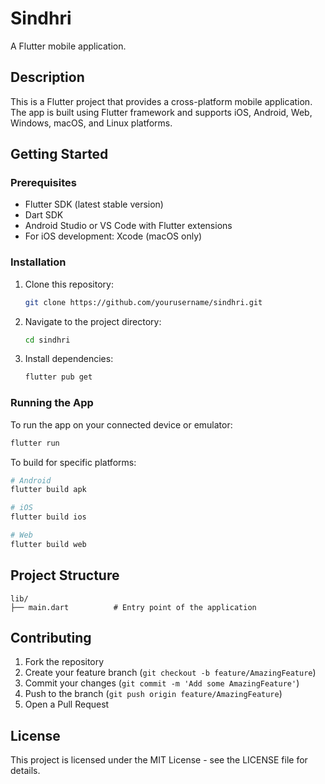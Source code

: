 # Sindhri

A Flutter mobile application.

## Description

This is a Flutter project that provides a cross-platform mobile application. The app is built using Flutter framework and supports iOS, Android, Web, Windows, macOS, and Linux platforms.

## Getting Started

### Prerequisites

- Flutter SDK (latest stable version)
- Dart SDK
- Android Studio or VS Code with Flutter extensions
- For iOS development: Xcode (macOS only)

### Installation

1. Clone this repository:
   ```bash
   git clone https://github.com/yourusername/sindhri.git
   ```

2. Navigate to the project directory:
   ```bash
   cd sindhri
   ```

3. Install dependencies:
   ```bash
   flutter pub get
   ```

### Running the App

To run the app on your connected device or emulator:

```bash
flutter run
```

To build for specific platforms:

```bash
# Android
flutter build apk

# iOS
flutter build ios

# Web
flutter build web
```

## Project Structure

```
lib/
├── main.dart          # Entry point of the application
```

## Contributing

1. Fork the repository
2. Create your feature branch (`git checkout -b feature/AmazingFeature`)
3. Commit your changes (`git commit -m 'Add some AmazingFeature'`)
4. Push to the branch (`git push origin feature/AmazingFeature`)
5. Open a Pull Request

## License

This project is licensed under the MIT License - see the LICENSE file for details.
